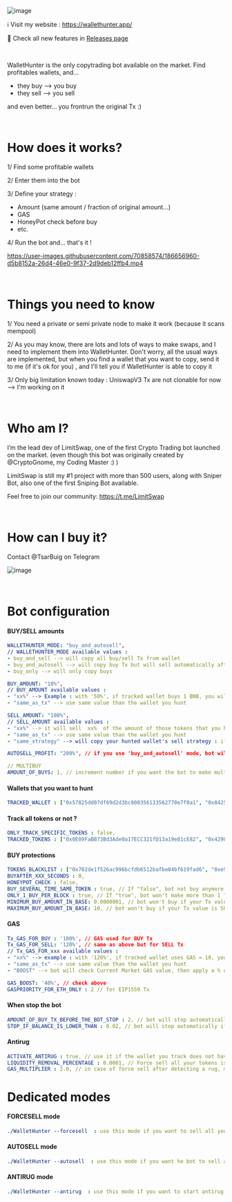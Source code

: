 ![image](https://user-images.githubusercontent.com/70858574/190273360-85035735-dd90-45a7-bb9a-d48a9c7064ed.png)

ℹ️ Visit my website : https://wallethunter.app/

📖 Check all new features in [Releases page](https://github.com/tsarbuig/WalletHunter/releases)

&nbsp;

WalletHunter is the only copytrading bot available on the market. Find profitables wallets, and...
- they buy  --> you buy 
- they sell --> you sell

and even better... you frontrun the original Tx :)

&nbsp;

# How does it works?
1/ Find some profitable wallets

2/ Enter them into the bot

3/ Define your strategy :
- Amount (same amount / fraction of original amount...)
- GAS
- HoneyPot check before buy
- etc.

4/ Run the bot
and... that's it !

https://user-images.githubusercontent.com/70858574/186656960-d5b8152a-26d4-46e0-9f37-2d9deb12ffb4.mp4


&nbsp;

# Things you need to know
1/ You need a private or semi private node to make it work (because it scans mempool)

2/ As you may know, there are lots and lots of ways to make swaps, and I need to implement them into WalletHunter.
Don't worry, all the usual ways are implemented, but when you find a wallet that you want to copy, send it to me (if it's ok for you) , and I'll tell you if WalletHunter is able to copy it

3/ Only big limitation known today : UniswapV3 Tx are not clonable for now --> I'm working on it

&nbsp;

# Who am I?
I’m the lead dev of LimitSwap, one of the first Crypto Trading bot launched on the market.
(even though this bot was originally created by @CryptoGnome, my Coding Master :) )

LimitSwap is still my #1 project with more than 500 users, along with Sniper Bot, also one of the first Sniping Bot available.

Feel free to join our community:  https://t.me/LimitSwap 


&nbsp;

# How can I buy it?
Contact @TsarBuig on Telegram

![image](https://user-images.githubusercontent.com/70858574/186655675-dc18f57a-868b-4eab-9460-22efa9feccc9.png)

&nbsp;

# Bot configuration

#### BUY/SELL amounts
```yaml
WALLETHUNTER_MODE: "buy_and_autosell", 
// WALLETHUNTER_MODE available values : 
- buy_and_sell --> will copy all buy/sell Tx from wallet
- buy_and_autosell --> will copy buy Tx but will sell automatically after xx% of profit. Target is defined by AUTOSELL_PROFIT parameter
- buy_only --> will only copy buys

BUY_AMOUNT: "10%", 
// BUY_AMOUNT available values : 
- "xx%" --> Example : with '50%', if tracked wallet buys 1 BNB, you will buy 0.5 BNB
- "same_as_tx" --> use same value than the wallet you hunt

SELL_AMOUNT: "100%", 
// SELL_AMOUNT available values : 
- "xx%" --> it will sell  xx%  of the amount of those tokens that you hold in your wallet
- "same_as_tx" --> use same value than the wallet you hunt
- "same_strategy" --> will copy your hunted wallet's sell strategy : if hunted wallet sells 10% of his bag, you will sell 10% of your bag too

AUTOSELL_PROFIT: "200%", // if you use 'buy_and_autosell' mode, bot will automatically sell token when price has reached buyprice * AUTOSELL_PROFIT

// MULTIBUY
AMOUNT_OF_BUYS: 1, // increment number if you want the bot to make multiple buys in the same block

```

#### Wallets that you want to hunt
```yaml
TRACKED_WALLET : ["0x57825dd07df69d2d3bc800356133562770e7f0a1", "0x842550340af19d6e1af4cc1083a25e9c83c26f05"],
```

#### Track all tokens or not ?
```yaml
ONLY_TRACK_SPECIFIC_TOKENS : false,
TRACKED_TOKENS : ["0x0E09FaBB73Bd3Ade0a17ECC321fD13a19e81cE82", "0x42981d0bfbAf196529376EE702F2a9Eb9092fcB5"],
```

#### BUY protections
```yaml
TOKENS_BLACKLIST : ["0x702de1f526ac996bcfdb6512bafbe04bf619fad6", "0xe9e7cea3dedca5984780bafc599bd69add087d56", "0x55d398326f99059ff775485246999027b3197955", "0x8ac76a51cc950d9822d68b83fe1ad97b32cd580d"], // Tokens you don't want to buy. It's a list : you can enter several tokens that you don't want to trade
BUYAFTER_XXX_SECONDS : 0, 
HONEYPOT_CHECK : false, 
BUY_SEVERAL_TIME_SAME_TOKEN : true, // If "false", bot not buy anymore the token if you've already bought it before
ONLY_1_BUY_PER_BLOCK : true, // If "true", bot won't make more than 1 Tx per block. Set it to "false" if you want to track super-fast wallets with more than 1 Tx per block 
MINIMUM_BUY_AMOUNT_IN_BASE: 0.0000001, // bot won't buy if your Tx value is INFERIOR to this value (in ETH, BNB...)
MAXIMUM_BUY_AMOUNT_IN_BASE: 10, // bot won't buy if your Tx value is SUPERIOR to this value (in ETH, BNB...)
```

#### GAS  
```yaml
Tx_GAS_FOR_BUY : '100%', // GAS used for BUY Tx
Tx_GAS_FOR_SELL: '120%', // same as above but for SELL Tx
// Tx_GAS_FOR_xxx available values : 
- "xx%" --> example : with '120%', if tracked wallet uses GAS = 10, you will use GAS = 12
- "same_as_tx" --> use same value than the wallet you hunt
- "BOOST" --> bot will check Current Market GAS value, then apply a % of raise defined by GAS_BOOST parameter.

GAS_BOOST: '40%', // check above
GASPRIORITY_FOR_ETH_ONLY : 2 // for EIP1559 Tx
```

#### When stop the bot
```yaml
AMOUNT_OF_BUY_TX_BEFORE_THE_BOT_STOP : 2, // bot will stop automatically after this amount of BUY Tx made in a row
STOP_IF_BALANCE_IS_LOWER_THAN : 0.02, // bot will stop automatically if balance goes under this amount (to avoid being scammed by honeypot)
```

#### Antirug
```yaml
ACTIVATE_ANTIRUG : true, // use it if the wallet you track does not have its own antirug protection
LIQUIDITY_REMOVAL_PERCENTAGE : 0.0001, // Force sell all your tokens is liquidity removal > LIQUIDITY_REMOVAL_PERCENTAGE
GAS_MULTIPLIER : 2.0, // in case of force sell after detecting a rug, multiply original Tx Gas by GAS_MULTIPLIER
```

# Dedicated modes

#### FORCESELL mode
```yaml
./WalletHunter --forcesell  : use this mode if you want to sell all your tokens in 1 click
```

#### AUTOSELL mode
```yaml
./WalletHunter --autosell  : use this mode if you want he bot to sell all your tokens after a xx% profit 
```

#### ANTIRUG mode
```yaml
./WalletHunter --antirug  : use this mode if you want to start antirug mode on a token you already hold
```
